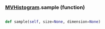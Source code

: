 ### [MVHistogram](MVHistogram.md).sample (function)


```py

def sample(self, size=None, dimension=None)

```



        


